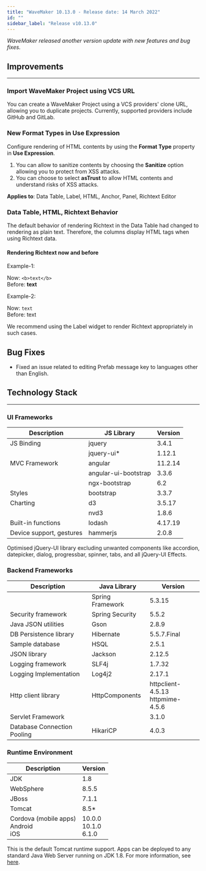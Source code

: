 ```yaml
---
title: "WaveMaker 10.13.0 - Release date: 14 March 2022"
id: ""
sidebar_label: "Release v10.13.0"
---
```

*WaveMaker released another version update with new features and bug fixes.*

## Improvements
---

### Import WaveMaker Project using VCS URL

You can create a WaveMaker Project using a VCS providers' clone URL, allowing you to duplicate projects. Currently, supported providers include GitHub and GitLab.

### New Format Types in Use Expression

Configure rendering of HTML contents by using the **Format Type** property in **Use Expression**. 

1. You can allow to sanitize contents by choosing the **Sanitize** option allowing you to protect from XSS attacks.
2. You can choose to select **asTrust** to allow HTML contents and understand risks of XSS attacks. 

**Applies to**:  Data Table, Label, HTML, Anchor, Panel, Richtext Editor

### Data Table, HTML, Richtext Behavior

The default behavior of rendering Richtext in the Data Table had changed to rendering as plain text. Therefore, the columns display HTML tags when using Richtext data. 

#### Rendering Richtext now and before

Example-1: 

Now: `<b>text</b>`   
Before: **text**

Example-2: 

Now: `text`   
Before: text

We recommend using the Label widget to render Richtext appropriately in such cases. 

## Bug Fixes

- Fixed an issue related to editing Prefab message key to languages other than English.

## Technology Stack

---

### UI Frameworks

| Description | JS Library | Version |
| --- | --- | --- |
| JS Binding | jquery | 3.4.1 |
|  | jquery-ui* | 1.12.1 |
| MVC Framework | angular| 11.2.14 |
|  | angular-ui-bootstrap | 3.3.6 |
|  | ngx-bootstrap | 6.2 |
| Styles | bootstrap | 3.3.7 |
| Charting | d3 | 3.5.17 |
|  | nvd3 | 1.8.6 |
| Built-in functions | lodash | 4.17.19|
| Device support, gestures | hammerjs | 2.0.8 |

Optimised jQuery-UI library excluding unwanted components like accordion, datepicker, dialog, progressbar, spinner, tabs, and all jQuery-UI Effects.

### Backend Frameworks

| Description | Java Library | Version |
| --- | --- | --- |
|  | Spring Framework  | 5.3.15 |
| Security framework | Spring Security  | 5.5.2|
| Java JSON utilities | Gson  | 2.8.9 |
| DB Persistence library | Hibernate | 5.5.7.Final|
| Sample database | HSQL | 2.5.1|
| JSON library | Jackson  |  2.12.5|
| Logging framework | SLF4j  |1.7.32 |
| Logging Implementation | Log4j2  | 2.17.1 |
| Http client library | HttpComponents | httpclient- 4.5.13 <br> httpmime- 4.5.6 |
| Servlet Framework |  | 3.1.0 |
|Database Connection Pooling | HikariCP | 4.0.3 |

### Runtime Environment

| Description | Version |
| --- | --- |
| JDK | 1.8 |
| WebSphere | 8.5.5 |
| JBoss | 7.1.1 |
| Tomcat | 8.5* |
| Cordova (mobile apps) <br> Android <br> iOS | 10.0.0 <br> 10.1.0  <br> 6.1.0 |

This is the default Tomcat runtime support. Apps can be deployed to any standard Java Web Server running on JDK 1.8. For more information, see [here](/learn/app-development/deployment/deployment-web-server).